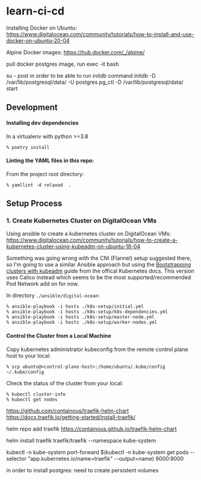 # learn-ci-cd

Installing Docker on Ubuntu: https://www.digitalocean.com/community/tutorials/how-to-install-and-use-docker-on-ubuntu-20-04

Alpine Docker images: https://hub.docker.com/_/alpine/

pull docker postgres image, run exec -it bash

su - post in order to be able to run initdb command
initdb -D /var/lib/postgresql/data/  -U postgres
pg_ctl -D /var/lib/postgresql/data/ start

## Development

#### Installing dev dependencies

In a virtualenv with python >=3.8

```
% poetry install
```

#### Linting the YAML files in this repo:

From the project root directory:

```
% yamllint -d relaxed  .
```

## Setup Process

### 1. Create Kubernetes Cluster on DigitalOcean VMs

Using ansible to create a kubernetes cluster on DigitalOcean VMs: https://www.digitalocean.com/community/tutorials/how-to-create-a-kubernetes-cluster-using-kubeadm-on-ubuntu-18-04

Something was going wrong with the CNI (Flannel) setup suggested there, so I'm going to use a similar Ansible approach but using the [Bootstrapping clusters with kubeadm](https://kubernetes.io/docs/setup/production-environment/tools/kubeadm/) guide from the offical Kubernetes docs.
This version uses Calico instead which seems to be the most supported/recommended Pod Network add on for now.

In directory `./ansible/digital-ocean`:

```
% ansible-playbook -i hosts ./k8s-setup/initial.yml
% ansible-playbook -i hosts ./k8s-setup/k8s-dependencies.yml
% ansible-playbook -i hosts ./k8s-setup/master-node.yml
% ansible-playbook -i hosts ./k8s-setup/worker-nodes.yml
```

#### Control the Cluster from a Local Machine

Copy kubernetes administrator kubeconfig from the remote control plane host to your local:

```
% scp ubuntu@<control-plane-host>:/home/ubuntu/.kube/config ~/.kube/config
```

Check the status of the cluster from your local:
```
% kubectl cluster-info
% kubectl get nodes
```

https://github.com/containous/traefik-helm-chart
https://docs.traefik.io/getting-started/install-traefik/

helm repo add traefik https://containous.github.io/traefik-helm-chart

helm install traefik traefik/traefik --namespace kube-system

kubectl -n kube-system port-forward $(kubectl -n kube-system get pods --selector "app.kubernetes.io/name=traefik" --output=name) 9000:9000

in order to install postgres: need to create persistent volumes